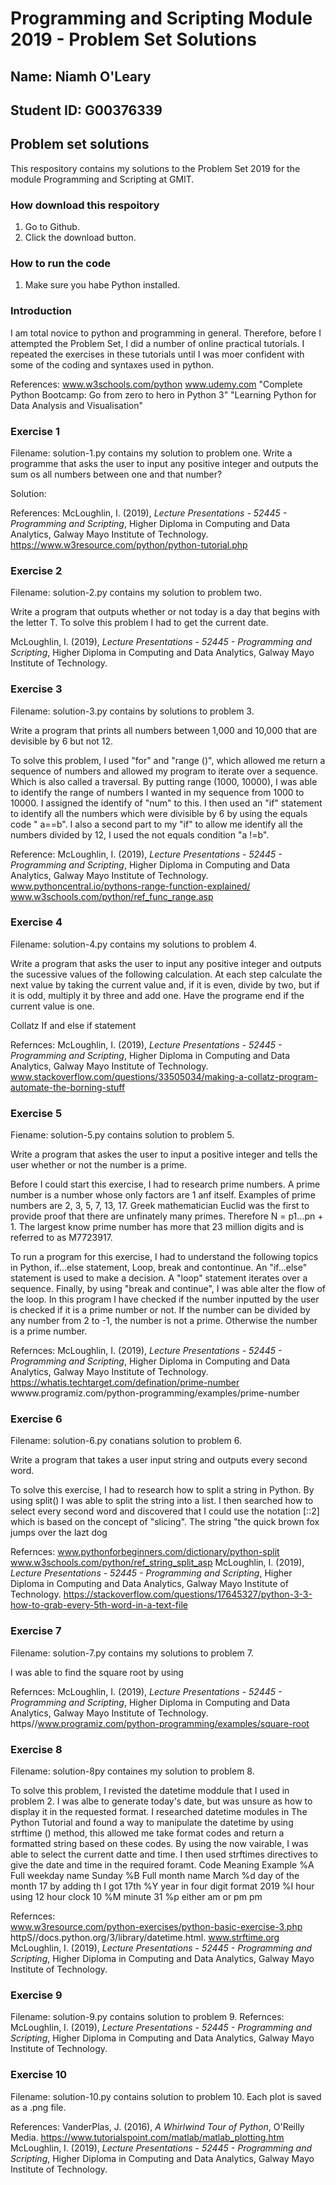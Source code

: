 # **Programming and Scripting Module 2019 - Problem Set Solutions**

## **Name: Niamh O'Leary**

## **Student ID: G00376339**

## **Problem set solutions**

This respository contains my solutions to the Problem Set 2019 for the module Programming and Scripting at GMIT.

### **How download this respoitory**
1. Go to Github.
2. Click the download button.

### **How to run the code**
1. Make sure you habe Python installed.

### **Introduction**

I am total novice to python and programming in general. Therefore, before I attempted the Problem Set, I did a number of online practical tutorials. I repeated the exercises in these tutorials until I was moer confident with some of the coding and syntaxes used in python. 

References:
www.w3schools.com/python
www.udemy.com
  "Complete Python Bootcamp: Go from zero to hero in Python 3"
  "Learning Python for Data Analysis and Visualisation"
  
  
### **Exercise 1**
Filename: solution-1.py contains my solution to problem one.
Write a programme that asks the user to input any positive integer and outputs the sum os all numbers between one and that number?

Solution: 

References:
McLoughlin, I. (2019), *Lecture Presentations - 52445 - Programming and Scripting*, Higher Diploma in Computing and Data Analytics, Galway Mayo Institute of Technology.
https://www.w3resource.com/python/python-tutorial.php



### **Exercise 2**

Filename: solution-2.py contains my solution to problem two.

Write a program that outputs whether or not today is a day that begins with the letter T. 
To solve this problem I had to get the current date. 

McLoughlin, I. (2019), *Lecture Presentations - 52445 - Programming and Scripting*, Higher Diploma in Computing and Data Analytics, Galway Mayo Institute of Technology.


### **Exercise 3**
Filename: solution-3.py contains by solutions to problem 3.


Write a program that prints all numbers between 1,000 and 10,000 that are devisible by 6 but not 12. 

To solve this problem, I used "for" and "range ()", which allowed me return a sequence of numbers and allowed my program to iterate over a sequence. Which is also called a traversal. By putting range (1000, 10000), I was able to identify the range of numbers I wanted in my sequence from 1000 to 10000. I assigned the identify of "num" to this. I then used an "if" statement to identify all the numbers which were divisible by 6 by using the equals code " a==b". I also a second part to my "if" to allow me identify all the numbers divided by 12, I used the not equals condition "a !=b".

Reference:
McLoughlin, I. (2019), *Lecture Presentations - 52445 - Programming and Scripting*, Higher Diploma in Computing and Data Analytics, Galway Mayo Institute of Technology.
www.pythoncentral.io/pythons-range-function-explained/
www.w3schools.com/python/ref_func_range.asp



### **Exercise 4**
Filename: solution-4.py contains my solutions to problem 4.

Write a program that asks the user to input any positive integer and outputs the sucessive values of the following calculation. At each step calculate the next value by taking the current value and, if it is even, divide by two, but if it is odd, multiply it by three and add one. Have the programe end if the current value is one.

Collatz 
If and else if statement

Refernces:
McLoughlin, I. (2019), *Lecture Presentations - 52445 - Programming and Scripting*, Higher Diploma in Computing and Data Analytics, Galway Mayo Institute of Technology.
www.stackoverflow.com/questions/33505034/making-a-collatz-program-automate-the-borning-stuff



### **Exercise 5**
Fiename: solution-5.py contains solution to problem 5.

Write a program that askes the user to input a positive integer and tells the user whether or not the number is a prime.

Before I could start this exercise, I had to research prime numbers. A prime number is a number whose only factors are 1 anf itself. Examples of prime numbers are 2, 3, 5, 7, 13, 17. Greek mathematician Euclid was the first to provide proof that there are unfinately many primes. Therefore N = p1...pn + 1. The largest know prime number has more that 23 million digits and is referred to as M7723917.

To run a program for this exercise, I had to understand the following topics in Python, if...else statement, Loop, break and contontinue. An "if...else" statement is used to make a decision. A "loop" statement iterates over a sequence. Finally, by using "break and continue", I was able alter the flow of the loop. In this program I have checked if the number inputted by the user is checked if it is a prime number or not. If the number can be divided by any number from 2 to -1, the number is not a prime. Otherwise the number is a prime number. 

Refernces: 
McLoughlin, I. (2019), *Lecture Presentations - 52445 - Programming and Scripting*, Higher Diploma in Computing and Data Analytics, Galway Mayo Institute of Technology.
https://whatis.techtarget.com/defination/prime-number
wwww.programiz.com/python-programming/examples/prime-number


### **Exercise 6**
Filename: solution-6.py conatians solution to problem 6.

Write a program that takes a user input string and outputs every second word.

To solve this exercise, I had to research how to split a string in Python. By using split() I was able to split the string into a list. I then searched how to select every second word and discovered that I could use the notation [::2] which is based on the concept of "slicing". The string "the quick brown fox jumps over the lazt dog

Refernces:
www.pythonforbeginners.com/dictionary/python-split
www.w3schools.com/python/ref_string_split_asp
McLoughlin, I. (2019), *Lecture Presentations - 52445 - Programming and Scripting*, Higher Diploma in Computing and Data Analytics, Galway Mayo Institute of Technology.
https://stackoverflow.com/questions/17645327/python-3-3-how-to-grab-every-5th-word-in-a-text-file

### **Exercise 7**
Filename: solution-7.py contains my solutions to problem 7.

I was able to find the square root by using 

Refernces: 
McLoughlin, I. (2019), *Lecture Presentations - 52445 - Programming and Scripting*, Higher Diploma in Computing and Data Analytics, Galway Mayo Institute of Technology.
https//www.programiz.com/python-programming/examples/square-root

### **Exercise 8**
Filename: solution-8py containes my solution to problem 8.

To solve this problem, I revisted the datetime moddule that I used in problem 2. I was albe to generate today's date, but was unsure as how to display it in the requested format. I researched datetime modules in The Python Tutorial and found a way to manipulate the datetime by using strftime () method, this allowed me take format codes and return a formatted string based on these codes. By using the now vairable, I was able to select the current datte and time. I then used strftimes directives to give the date and time in the required foramt.
      Code                  Meaning                           Example
      %A                    Full weekday name                 Sunday
      %B                    Full month name                   March
      %d                    day of the month                  17 by adding th I got 17th
      %Y                    year in four digit format         2019
      %I                    hour using 12 hour clock          10
      %M                    minute                            31
      %p                    either am or pm                   pm


Refernces:  
www.w3resource.com/python-exercises/python-basic-exercise-3.php
httpS//docs.python.org/3/library/datetime.html.
www.strftime.org
McLoughlin, I. (2019), *Lecture Presentations - 52445 - Programming and Scripting*, Higher Diploma in Computing and Data Analytics, Galway Mayo Institute of Technology.

### **Exercise 9**
Filename: solution-9.py contains solution to problem 9. 
Refernces: 
McLoughlin, I. (2019), *Lecture Presentations - 52445 - Programming and Scripting*, Higher Diploma in Computing and Data Analytics, Galway Mayo Institute of Technology.

### **Exercise 10**
Filename: solution-10.py contains solution to problem 10. Each plot is saved as a .png file.

References:
VanderPlas, J. (2016), *A Whirlwind Tour of Python*, O'Reilly Media. 
https://www.tutorialspoint.com/matlab/matlab_plotting.htm
McLoughlin, I. (2019), *Lecture Presentations - 52445 - Programming and Scripting*, Higher Diploma in Computing and Data Analytics, Galway Mayo Institute of Technology.
